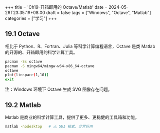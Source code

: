 +++
title = 'Ch19-开箱即用的 Octave/Matlab'
date = 2024-05-26T23:35:19+08:00
draft = false
tags = ["Windows", "Octave", "Matlab"]
categories = ["学习"]
+++

## 19.1 Octave

相比于 Python、R、Fortran、Julia 等科学计算编程语言，Octave 是类 Matlab 的开源的、开箱即用的科学计算工具。

```sh
pacman -Ss octave
pacman -S mingw64/mingw-w64-x86_64-octave
octave
plot(linspace(1,10))
exit
```

注：Windows 环境下 Octave 生成 SVG 图像存在问题。

## 19.2 Matlab

Matlab 是商业的科学计算工具，提供了更多、更稳健的工具箱和功能。

```sh
matlab -nodesktop   # 无 GUI 模式，非常好用
```
